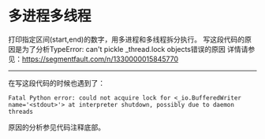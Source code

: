 # 多进程多线程
打印指定区间(start,end)的数字，用多进程和多线程拆分执行。
写这段代码的原因是为了分析TypeError: can't pickle _thread.lock objects错误的原因
详情请参见：https://segmentfault.com/n/1330000015845770

---
在写这段代码的时候也遇到了：
```
Fatal Python error: could not acquire lock for <_io.BufferedWriter name='<stdout>'> at interpreter shutdown, possibly due to daemon threads
```
原因的分析参见代码注释底部。
